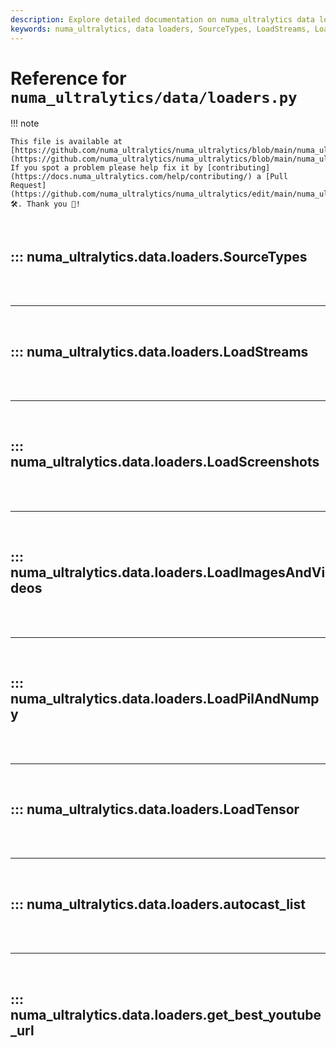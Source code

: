 ```yaml
---
description: Explore detailed documentation on numa_ultralytics data loaders including SourceTypes, LoadStreams, and more. Enhance your ML workflows with our comprehensive guides.
keywords: numa_ultralytics, data loaders, SourceTypes, LoadStreams, LoadScreenshots, LoadImagesAndVideos, LoadPilAndNumpy, LoadTensor, ML workflows
---
```


# Reference for `numa_ultralytics/data/loaders.py`

!!! note

    This file is available at [https://github.com/numa_ultralytics/numa_ultralytics/blob/main/numa_ultralytics/data/loaders.py](https://github.com/numa_ultralytics/numa_ultralytics/blob/main/numa_ultralytics/data/loaders.py). If you spot a problem please help fix it by [contributing](https://docs.numa_ultralytics.com/help/contributing/) a [Pull Request](https://github.com/numa_ultralytics/numa_ultralytics/edit/main/numa_ultralytics/data/loaders.py) 🛠️. Thank you 🙏!

<br>

## ::: numa_ultralytics.data.loaders.SourceTypes

<br><br><hr><br>

## ::: numa_ultralytics.data.loaders.LoadStreams

<br><br><hr><br>

## ::: numa_ultralytics.data.loaders.LoadScreenshots

<br><br><hr><br>

## ::: numa_ultralytics.data.loaders.LoadImagesAndVideos

<br><br><hr><br>

## ::: numa_ultralytics.data.loaders.LoadPilAndNumpy

<br><br><hr><br>

## ::: numa_ultralytics.data.loaders.LoadTensor

<br><br><hr><br>

## ::: numa_ultralytics.data.loaders.autocast_list

<br><br><hr><br>

## ::: numa_ultralytics.data.loaders.get_best_youtube_url

<br><br>
